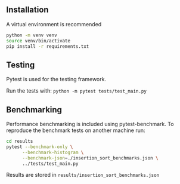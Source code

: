 ## Installation
A virtual environment is recommended
```bash 
python -m venv venv
source venv/bin/activate
pip install -r requirements.txt
```

## Testing
Pytest is used for the testing framework.

Run the tests with:
`python -m pytest tests/test_main.py`

## Benchmarking
Performance benchmarking is included using pytest-benchmark. To reproduce the benchmark tests on another machine run:

```bash
cd results
pytest --benchmark-only \
      --benchmark-histogram \
      --benchmark-json=./insertion_sort_benchmarks.json \
      ../tests/test_main.py
```
Results are stored in `results/insertion_sort_benchmarks.json`